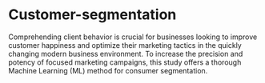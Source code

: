 # Customer-segmentation
Comprehending client behavior is crucial for businesses looking to improve customer happiness and optimize their marketing tactics in the quickly changing modern business environment.
To increase the precision and potency of focused marketing campaigns, this study offers a thorough Machine Learning (ML) method for consumer segmentation.
